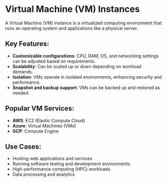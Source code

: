 # Virtual Machine (VM) Instances

A Virtual Machine (VM) instance is a virtualized computing environment that runs an operating system and applications like a physical server.

## Key Features:
- **Customizable configurations**: CPU, RAM, OS, and networking settings can be adjusted based on requirements.
- **Scalability**: Can be scaled up or down depending on workload demands.
- **Isolation**: VMs operate in isolated environments, enhancing security and performance.
- **Snapshot and backup support**: VMs can be backed up and restored as needed.

## Popular VM Services:
- **AWS**: EC2 (Elastic Compute Cloud)
- **Azure**: Virtual Machines (VMs)
- **GCP**: Compute Engine

## Use Cases:
- Hosting web applications and services
- Running software testing and development environments
- High-performance computing (HPC) workloads
- Data processing and analytics

